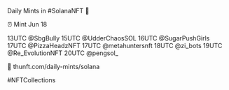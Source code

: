 Daily Mints in #SolanaNFT 🚀

⏰ Mint Jun 18

13UTC @SbgBully
15UTC @UdderChaosSOL
16UTC @SugarPushGirls
17UTC @PizzaHeadzNFT
17UTC @metahuntersnft
18UTC @zi_bots
19UTC @Re_EvolutionNFT
20UTC @pengsol_

🔗 thunft.com/daily-mints/solana

#NFTCollections